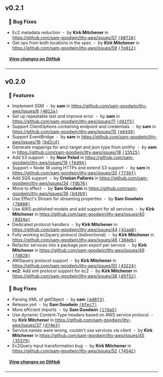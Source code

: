 ## v0.2.1

### &nbsp;&nbsp;&nbsp;🐞 Bug Fixes

- Ec2 metadata reduction &nbsp;-&nbsp; by **Kirk Mitchener** in https://github.com/sam-goodwin/itty-aws/issues/57 [<samp>(60710)</samp>](https://github.com/sam-goodwin/itty-aws/commit/60710f69)
- Get ops from both locations in the spec &nbsp;-&nbsp; by **Kirk Mitchener** in https://github.com/sam-goodwin/itty-aws/issues/59 [<samp>(fe012)</samp>](https://github.com/sam-goodwin/itty-aws/commit/fe012729)

##### &nbsp;&nbsp;&nbsp;&nbsp;[View changes on GitHub](https://github.com/sam-goodwin/itty-aws/compare/v0.2.0...v0.2.1)

---

## v0.2.0

### &nbsp;&nbsp;&nbsp;🚀 Features

- Implement SSM &nbsp;-&nbsp; by **sam** in https://github.com/sam-goodwin/itty-aws/issues/8 [<samp>(4012a)</samp>](https://github.com/sam-goodwin/itty-aws/commit/4012a83c)
- Set up repeatable test and improve error &nbsp;-&nbsp; by **sam** in https://github.com/sam-goodwin/itty-aws/issues/11 [<samp>(d42f5)</samp>](https://github.com/sam-goodwin/itty-aws/commit/d42f5a84)
- Support ClientOptions containing endpoint and credentials &nbsp;-&nbsp; by **sam** in https://github.com/sam-goodwin/itty-aws/issues/15 [<samp>(e6439)</samp>](https://github.com/sam-goodwin/itty-aws/commit/e6439d8b)
- Support EventBridge &nbsp;-&nbsp; by **sam** in https://github.com/sam-goodwin/itty-aws/issues/16 [<samp>(bd2cd)</samp>](https://github.com/sam-goodwin/itty-aws/commit/bd2cd1b7)
- Generate mappings for amz-target and json type from smithy &nbsp;-&nbsp; by **sam** in https://github.com/sam-goodwin/itty-aws/issues/18 [<samp>(15525)</samp>](https://github.com/sam-goodwin/itty-aws/commit/1552566e)
- Add S3 support &nbsp;-&nbsp; by **Naor Peled** in https://github.com/sam-goodwin/itty-aws/issues/19 [<samp>(f6d94)</samp>](https://github.com/sam-goodwin/itty-aws/commit/f6d94f18)
- Support < Node 18 using HTTPs and extend S3 support &nbsp;-&nbsp; by **sam** in https://github.com/sam-goodwin/itty-aws/issues/20 [<samp>(773bf)</samp>](https://github.com/sam-goodwin/itty-aws/commit/773bf0e2)
- Add SQS support &nbsp;-&nbsp; by **Cristian Pallarés** in https://github.com/sam-goodwin/itty-aws/issues/34 [<samp>(fdb76)</samp>](https://github.com/sam-goodwin/itty-aws/commit/fdb76bcd)
- Move to effect &nbsp;-&nbsp; by **Sam Goodwin** in https://github.com/sam-goodwin/itty-aws/issues/36 [<samp>(b43b9)</samp>](https://github.com/sam-goodwin/itty-aws/commit/b43b9cb8)
- Use Effect's Stream for streaming properties &nbsp;-&nbsp; by **Sam Goodwin** [<samp>(7b080)</samp>](https://github.com/sam-goodwin/itty-aws/commit/7b080c81)
- Use AWS-published models and add support for all services &nbsp;-&nbsp; by **Kirk Mitchener** in https://github.com/sam-goodwin/itty-aws/issues/40 [<samp>(8d24a)</samp>](https://github.com/sam-goodwin/itty-aws/commit/8d24adcd)
- Dedicated protocol handlers &nbsp;-&nbsp; by **Kirk Mitchener** in https://github.com/sam-goodwin/itty-aws/issues/44 [<samp>(41aa8)</samp>](https://github.com/sam-goodwin/itty-aws/commit/41aa860e)
- Fully working ec2query protocol (bidirectional) &nbsp;-&nbsp; by **Kirk Mitchener** in https://github.com/sam-goodwin/itty-aws/issues/46 [<samp>(384eb)</samp>](https://github.com/sam-goodwin/itty-aws/commit/384eb662)
- Refactor services into a package.json export per service &nbsp;-&nbsp; by **Kirk Mitchener** in https://github.com/sam-goodwin/itty-aws/issues/49 [<samp>(fd828)</samp>](https://github.com/sam-goodwin/itty-aws/commit/fd828c2a)
- AWSquery protocol support &nbsp;-&nbsp; by **Kirk Mitchener** in https://github.com/sam-goodwin/itty-aws/issues/50 [<samp>(43224)</samp>](https://github.com/sam-goodwin/itty-aws/commit/43224f24)
- **ec2**: Add xml protocol support for ec2 &nbsp;-&nbsp; by **Kirk Mitchener** in https://github.com/sam-goodwin/itty-aws/issues/38 [<samp>(d5f52)</samp>](https://github.com/sam-goodwin/itty-aws/commit/d5f52dde)

### &nbsp;&nbsp;&nbsp;🐞 Bug Fixes

- Parsing XML of getObject &nbsp;-&nbsp; by **sam** [<samp>(ed8f3)</samp>](https://github.com/sam-goodwin/itty-aws/commit/ed8f3e44)
- Release.yml &nbsp;-&nbsp; by **Sam Goodwin** [<samp>(6fec7)</samp>](https://github.com/sam-goodwin/itty-aws/commit/6fec7a26)
- More efficient imports &nbsp;-&nbsp; by **Sam Goodwin** [<samp>(17da5)</samp>](https://github.com/sam-goodwin/itty-aws/commit/17da59ce)
- Use dynamic Content-Type headers based on AWS service protocol &nbsp;-&nbsp; by **Kirk Mitchener** in https://github.com/sam-goodwin/itty-aws/issues/37 [<samp>(d74e3)</samp>](https://github.com/sam-goodwin/itty-aws/commit/d74e32ff)
- Service names were wrong, couldn't use services via client &nbsp;-&nbsp; by **Kirk Mitchener** in https://github.com/sam-goodwin/itty-aws/issues/45 [<samp>(35379)</samp>](https://github.com/sam-goodwin/itty-aws/commit/35379f18)
- Ec2Query input transformation bug &nbsp;-&nbsp; by **Kirk Mitchener** in https://github.com/sam-goodwin/itty-aws/issues/52 [<samp>(74542)</samp>](https://github.com/sam-goodwin/itty-aws/commit/74542b1d)

##### &nbsp;&nbsp;&nbsp;&nbsp;[View changes on GitHub](https://github.com/sam-goodwin/itty-aws/compare/21e5a85d2d96268b9afbb10f2f1b83b64e0aabb0...v0.2.0)

---

